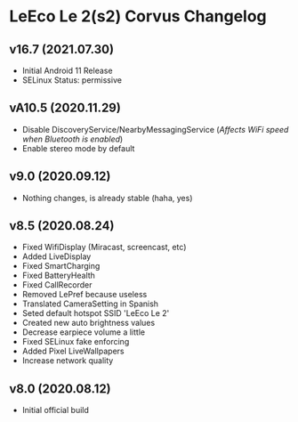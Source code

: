 # LeEco Le 2(s2) Corvus Changelog

## v16.7 (2021.07.30)
- Initial Android 11 Release
- SELinux Status: permissive

## vA10.5 (2020.11.29)
- Disable DiscoveryService/NearbyMessagingService (*Affects WiFi speed when Bluetooth is enabled*)
- Enable stereo mode by default

## v9.0 (2020.09.12)
- Nothing changes, is already stable (haha, yes)

## v8.5 (2020.08.24)
- Fixed WifiDisplay (Miracast, screencast, etc)
- Added LiveDisplay
- Fixed SmartCharging
- Fixed BatteryHealth
- Fixed CallRecorder
- Removed LePref because useless
- Translated CameraSetting in Spanish
- Seted default hotspot SSID 'LeEco Le 2'
- Created new auto brightness values
- Decrease earpiece volume a little 
- Fixed SELinux fake enforcing
- Added Pixel LiveWallpapers
- Increase network quality 

## v8.0 (2020.08.12)
- Initial official build
